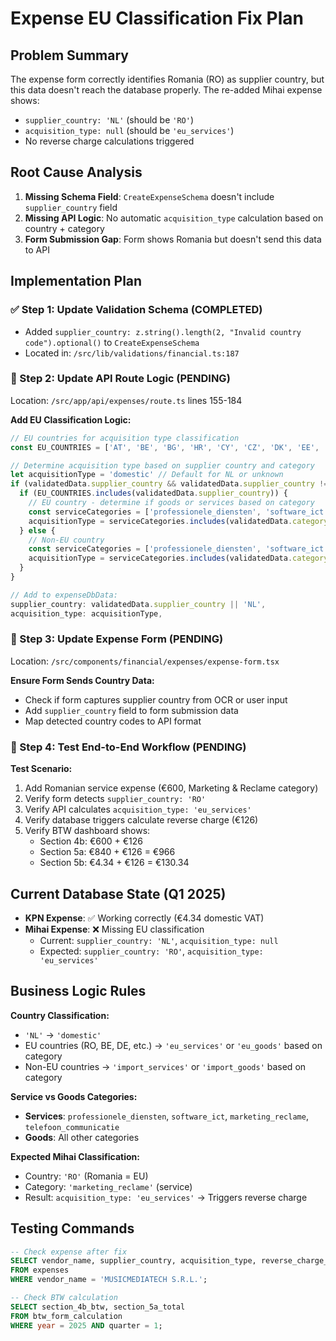 # Expense EU Classification Fix Plan

## Problem Summary
The expense form correctly identifies Romania (RO) as supplier country, but this data doesn't reach the database properly. The re-added Mihai expense shows:
- `supplier_country: 'NL'` (should be `'RO'`)  
- `acquisition_type: null` (should be `'eu_services'`)
- No reverse charge calculations triggered

## Root Cause Analysis
1. **Missing Schema Field**: `CreateExpenseSchema` doesn't include `supplier_country` field
2. **Missing API Logic**: No automatic `acquisition_type` calculation based on country + category
3. **Form Submission Gap**: Form shows Romania but doesn't send this data to API

## Implementation Plan

### ✅ Step 1: Update Validation Schema (COMPLETED)
- Added `supplier_country: z.string().length(2, "Invalid country code").optional()` to `CreateExpenseSchema`
- Located in: `/src/lib/validations/financial.ts:187`

### 🔄 Step 2: Update API Route Logic (PENDING)
Location: `/src/app/api/expenses/route.ts` lines 155-184

**Add EU Classification Logic:**
```typescript
// EU countries for acquisition type classification
const EU_COUNTRIES = ['AT', 'BE', 'BG', 'HR', 'CY', 'CZ', 'DK', 'EE', 'FI', 'FR', 'DE', 'GR', 'HU', 'IE', 'IT', 'LV', 'LT', 'LU', 'MT', 'NL', 'PL', 'PT', 'RO', 'SK', 'SI', 'ES', 'SE']

// Determine acquisition type based on supplier country and category
let acquisitionType = 'domestic' // Default for NL or unknown
if (validatedData.supplier_country && validatedData.supplier_country !== 'NL') {
  if (EU_COUNTRIES.includes(validatedData.supplier_country)) {
    // EU country - determine if goods or services based on category
    const serviceCategories = ['professionele_diensten', 'software_ict', 'marketing_reclame', 'telefoon_communicatie']
    acquisitionType = serviceCategories.includes(validatedData.category) ? 'eu_services' : 'eu_goods'
  } else {
    // Non-EU country
    const serviceCategories = ['professionele_diensten', 'software_ict', 'marketing_reclame', 'telefoon_communicatie']
    acquisitionType = serviceCategories.includes(validatedData.category) ? 'import_services' : 'import_goods'
  }
}

// Add to expenseDbData:
supplier_country: validatedData.supplier_country || 'NL',
acquisition_type: acquisitionType,
```

### 🔄 Step 3: Update Expense Form (PENDING) 
Location: `/src/components/financial/expenses/expense-form.tsx`

**Ensure Form Sends Country Data:**
- Check if form captures supplier country from OCR or user input
- Add `supplier_country` field to form submission data
- Map detected country codes to API format

### 🔄 Step 4: Test End-to-End Workflow (PENDING)
**Test Scenario:**
1. Add Romanian service expense (€600, Marketing & Reclame category)
2. Verify form detects `supplier_country: 'RO'` 
3. Verify API calculates `acquisition_type: 'eu_services'`
4. Verify database triggers calculate reverse charge (€126)
5. Verify BTW dashboard shows:
   - Section 4b: €600 + €126
   - Section 5a: €840 + €126 = €966
   - Section 5b: €4.34 + €126 = €130.34

## Current Database State (Q1 2025)
- **KPN Expense**: ✅ Working correctly (€4.34 domestic VAT)
- **Mihai Expense**: ❌ Missing EU classification 
  - Current: `supplier_country: 'NL'`, `acquisition_type: null`
  - Expected: `supplier_country: 'RO'`, `acquisition_type: 'eu_services'`

## Business Logic Rules
**Country Classification:**
- `'NL'` → `'domestic'`
- EU countries (RO, BE, DE, etc.) → `'eu_services'` or `'eu_goods'` based on category
- Non-EU countries → `'import_services'` or `'import_goods'` based on category

**Service vs Goods Categories:**
- **Services**: `professionele_diensten`, `software_ict`, `marketing_reclame`, `telefoon_communicatie`
- **Goods**: All other categories

**Expected Mihai Classification:**
- Country: `'RO'` (Romania = EU)
- Category: `'marketing_reclame'` (service)
- Result: `acquisition_type: 'eu_services'` → Triggers reverse charge

## Testing Commands
```sql
-- Check expense after fix
SELECT vendor_name, supplier_country, acquisition_type, reverse_charge_received 
FROM expenses 
WHERE vendor_name = 'MUSICMEDIATECH S.R.L.';

-- Check BTW calculation
SELECT section_4b_btw, section_5a_total 
FROM btw_form_calculation 
WHERE year = 2025 AND quarter = 1;
```